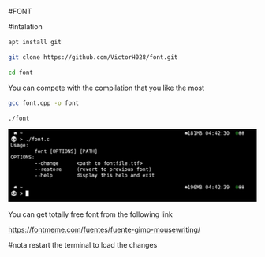 #FONT


#intalation
```bash
apt install git 
```
```bash
git clone https://github.com/VictorH028/font.git 
```
```bash
cd font
```
You can compete with the compilation that you like the most

```bash
gcc font.cpp -o font
```
```bash
./font
```
![help menu preview](./img/font_img.jpg)


You can get totally free font from the following link

https://fontmeme.com/fuentes/fuente-gimp-mousewriting/

#nota 
restart the terminal to load the changes
